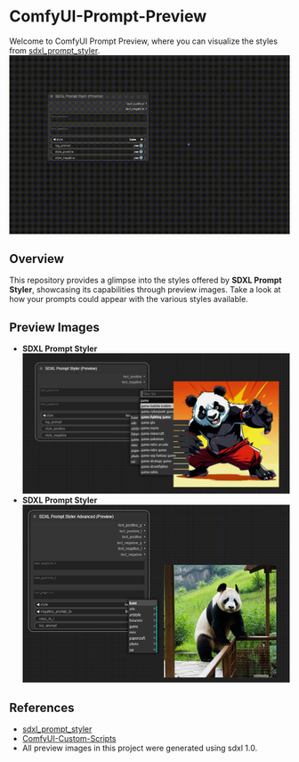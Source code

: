# ComfyUI-Prompt-Preview
Welcome to ComfyUI Prompt Preview, where you can visualize the styles from [sdxl_prompt_styler](https://github.com/twri/sdxl_prompt_styler).
![demo](./assets/demo.gif)

## Overview
This repository provides a glimpse into the styles offered by **SDXL Prompt Styler**, showcasing its capabilities through preview images. Take a look at how your prompts could appear with the various styles available.

## Preview Images
- **SDXL Prompt Styler**
![SDXL Prompt Styler](./assets/image1.png)
- **SDXL Prompt Styler**
![SDXL Prompt Styler Advanced](./assets/image2.png)

## References
- [sdxl_prompt_styler](https://github.com/twri/sdxl_prompt_styler)
- [ComfyUI-Custom-Scripts](https://github.com/pythongosssss/ComfyUI-Custom-Scripts)
- All preview images in this project were generated using sdxl 1.0.